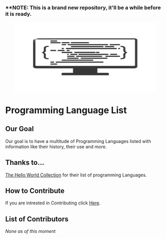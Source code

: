 ### ****NOTE:** This is a brand new repository, it'll be a while before it is ready.

<div align="center">
<img width="450", height="217.5" src="Resources/coding-computer.png" alt="Programming Language List Icon">
  </div>
  
# Programming Language List


## Our Goal
Our goal is to have a multitude of Programming Languages listed with information like their history, their use and more.

## Thanks to...
[The Hello World Collection](http://helloworldcollection.de/) for their list of programming Languages.

## How to Contribute
If you are intrested in Contributing click [Here](https://github.com/Maniacxxx/programming-language-list/blob/main/Contribute.md).

## List of Contributors
*None as of this moment*
